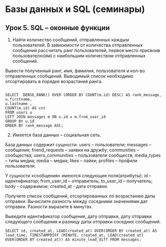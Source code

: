 # Базы данных и SQL (семинары)
## Урок 5. SQL – оконные функции

1. Найти количество сообщений, отправленных каждым пользователей.
В зависимости от количества отправленных сообщений рассчитать ранг пользователей, первое место присвоив пользователю(ям) с наибольшим количеством отправленных сообщений.

Вывести полученный ранг, имя, фамилия, пользователя и кол-во отправленных сообщений. Выводимый список необходимо отсортировать в порядке возрастания ранга.

```

SELECT  DENSE_RANK() OVER (ORDER BY COUNT(m.id) DESC) AS rank_message,
u.firstname,
u.lastname ,
COUNT(m.id) AS cnt
FROM users u
LEFT JOIN messages m ON u.id = m.from_user_id
GROUP BY u.id
ORDER BY rank_message ASC;

```

2. Имеется база данных – социальная сеть.

База данных содержит сущности:
users – пользователи;
messages – сообщения;
friend_requests – заявки на дружбу;
communities – сообщества;
users_communities – пользователи сообществ;
media_types – типы медиа;
media – медиа;
likes – лайки;
profiles – профили пользователя.

У сущности «сообщения» имеются следующие поля(атрибуты):
id – идентификатор;
from_user_id – отправитель;
to_user_id – получатель;
body - содержимое;
created_at - дата отправки.

Получите список сообщений, отсортированных по возрастанию даты отправки.
Вычислите разность между соседними значениями дат отправки. Разности выразите в минутах.

Выведите идентификатор сообщения, дату отправки, дату отправки следующего сообщения и разницу даты отправки соседних сообщений.

```
SELECT id, created_at, LEAD(created_at) OVER(ORDER BY created_at) AS lead_time, TIMESTAMPDIFF (MINUTE, created_at, LEAD(created_at) OVER(ORDER BY created_at)) AS minute_lead_diff FROM messages;
```